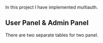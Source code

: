 In this project I have implemented multiauth.

## User Panel & Admin Panel

There are two separate tables for two panel.
